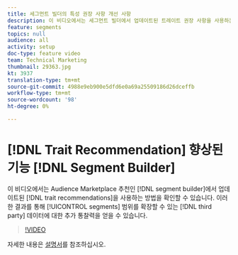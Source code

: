 ```yaml
---
title: 세그먼트 빌더의 특성 권장 사항 개선 사항
description: 이 비디오에서는 세그먼트 빌더에서 업데이트된 트레이트 권장 사항을 사용하는 방법(Audience Marketplace 권장 사항)을 확인할 수 있습니다. 이렇게 하면 세그먼트의 범위를 확장할 수 있는 타사 데이터에 대한 추가 통찰력을 얻을 수 있습니다.
feature: segments
topics: null
audience: all
activity: setup
doc-type: feature video
team: Technical Marketing
thumbnail: 29363.jpg
kt: 3937
translation-type: tm+mt
source-git-commit: 4988e9eb900e5dfd6e0a69a25509186d26dceffb
workflow-type: tm+mt
source-wordcount: '98'
ht-degree: 0%

---
```



# [!DNL Trait Recommendation] 향상된 기능  [!DNL Segment Builder]

이 비디오에서는 Audience Marketplace 추천인 [!DNL segment builder]에서 업데이트된 [!DNL trait recommendations]을 사용하는 방법을 확인할 수 있습니다. 이러한 결과를 통해 [!UICONTROL segments] 범위를 확장할 수 있는 [!DNL third party] 데이터에 대한 추가 통찰력을 얻을 수 있습니다.

>[!VIDEO](https://video.tv.adobe.com/v/29363/?quality=12)

자세한 내용은 [설명서](https://docs.adobe.com/help/en/audience-manager/user-guide/features/segments/trait-recommendations.html)를 참조하십시오.
